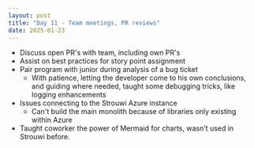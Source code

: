 ```yaml
---
layout: post
title: "Day 11 - Team meetings, PR reviews"
date: 2025-01-23
---
```


- Discuss open PR's with team, including own PR's
- Assist on best practices for story point assignment
- Pair program with junior during analysis of a bug ticket
  - With patience, letting the developer come to his own conclusions,
  and guiding where needed, taught some debugging tricks, like logging enhancements
- Issues connecting to the Strouwi Azure instance
  - Can't build the main monolith because of libraries only existing within Azure
- Taught coworker the power of Mermaid for charts, wasn't used in Strouwi before.
